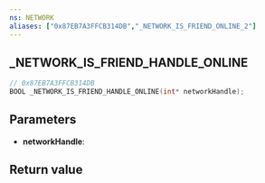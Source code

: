 ```yaml
---
ns: NETWORK
aliases: ["0x87EB7A3FFCB314DB","_NETWORK_IS_FRIEND_ONLINE_2"]
---
```

## _NETWORK_IS_FRIEND_HANDLE_ONLINE

```c
// 0x87EB7A3FFCB314DB
BOOL _NETWORK_IS_FRIEND_HANDLE_ONLINE(int* networkHandle);
```


## Parameters
* **networkHandle**: 

## Return value
